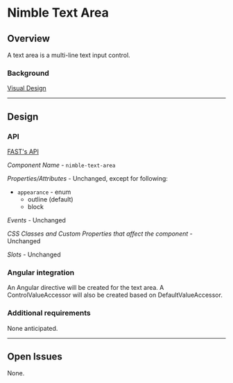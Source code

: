 # Nimble Text Area

## Overview

A text area is a multi-line text input control.

### Background

[Visual Design](https://xd.adobe.com/view/8ce280ab-1559-4961-945c-182955c7780b-d9b1/screen/7c146e4b-c7c9-4975-a158-10e6093c522d/)

---

## Design

### API

[FAST's API](https://github.com/microsoft/fast/blob/ec5ceaefe295bf410b7e3db34867ac600f4a0d0e/packages/web-components/fast-foundation/src/text-area/text-area.spec.md)

_Component Name_ - `nimble-text-area`

_Properties/Attributes_ - Unchanged, except for following:

-   `appearance` - enum
    -   outline (default)
    -   block

_Events_ - Unchanged

_CSS Classes and Custom Properties that affect the component_ - Unchanged

_Slots_ - Unchanged

### Angular integration

An Angular directive will be created for the text area. A ControlValueAccessor will also be created based on DefaultValueAccessor.

### Additional requirements

None anticipated.

---

## Open Issues

None.
